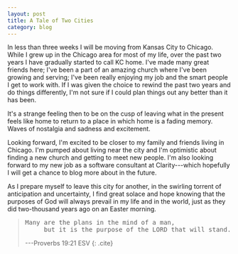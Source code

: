 ```yaml
---
layout: post
title: A Tale of Two Cities
category: blog
---
```

In less than three weeks I will be moving from Kansas City to Chicago.
While I grew up in the Chicago area for most of my life, over the past two years I have gradually started to call KC home.
I've made many great friends here; I've been a part of an amazing church where I've been growing and serving;
I've been really enjoying my job and the smart people I get to work with.
If I was given the choice to rewind the past two years and do things differently,
I'm not sure if I could plan things out any better than it has been.

It's a strange feeling then to be on the cusp of leaving what in the present feels like home
to return to a place in which home is a fading memory.
Waves of nostalgia and sadness and excitement.

Looking forward, I'm excited to be closer to my family and friends living in Chicago.
I'm pumped about living near the city and I'm optimistic about finding a new church and getting to meet new people.
I'm also looking forward to my new job as a software consultant at Clarity---which hopefully I will get a chance to blog more about in the future.

As I prepare myself to leave this city for another, in the swirling torrent of anticipation and uncertainty,
I find great solace and hope knowing that the purposes of God will always prevail in my life and in the world,
just as they did two-thousand years ago on an Easter morning.

> <pre>
> Many are the plans in the mind of a man,
>      but it is the purpose of the LORD that will stand.
> </pre>
>
> ---Proverbs 19:21 ESV
> {: .cite}